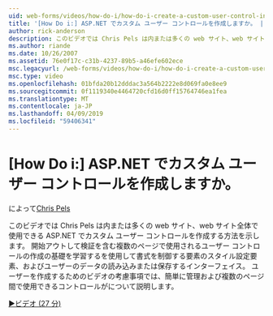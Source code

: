 ```yaml
---
uid: web-forms/videos/how-do-i/how-do-i-create-a-custom-user-control-in-aspnet
title: '[How Do i:] ASP.NET でカスタム ユーザー コントロールを作成しますか。 | Microsoft Docs'
author: rick-anderson
description: このビデオでは Chris Pels は内または多くの web サイト、web サイト全体で使用できる ASP.NET でカスタム ユーザー コントロールを作成する方法を示します。 Sta.
ms.author: riande
ms.date: 10/26/2007
ms.assetid: 76e0f17c-c31b-4237-89b5-a46efe602ece
msc.legacyurl: /web-forms/videos/how-do-i/how-do-i-create-a-custom-user-control-in-aspnet
msc.type: video
ms.openlocfilehash: 01bfda20b12dddac3a564b2222e8d069fa0e8ee9
ms.sourcegitcommit: 0f1119340e4464720cfd16d0ff15764746ea1fea
ms.translationtype: MT
ms.contentlocale: ja-JP
ms.lasthandoff: 04/09/2019
ms.locfileid: "59406341"
---
```

# <a name="how-do-i--create-a-custom-user-control-in-aspnet"></a>[How Do i:] ASP.NET でカスタム ユーザー コントロールを作成しますか。

によって[Chris Pels](https://twitter.com/chrispels)

このビデオでは Chris Pels は内または多くの web サイト、web サイト全体で使用できる ASP.NET でカスタム ユーザー コントロールを作成する方法を示します。 開始アウトして検証を含む複数のページで使用されるユーザー コントロールの作成の基礎を学習するを使用して書式を制御する要素のスタイル設定要素、およびユーザーのデータの読み込みまたは保存するインターフェイス。 ユーザーを作成するためのビデオの考慮事項では、簡単に管理および複数のページ間で使用できるコントロールがについて説明します。

[&#9654;ビデオ (27 分)](https://channel9.msdn.com/Blogs/ASP-NET-Site-Videos/how-do-i-create-a-custom-user-control-in-aspnet)
